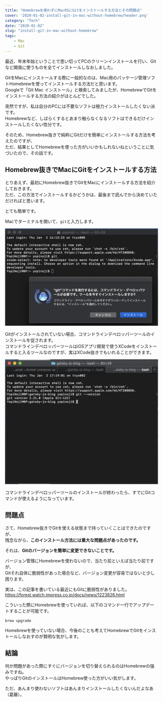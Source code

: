 ```yaml
---
title: "Homebrewを使わずにMacOSにGitをインストールする方法とその問題点"
cover: '2020-01-02-install-git-in-mac-without-homebrew/header.png'
category: "Tech"
date: "2020-01-02"
slug: "install-git-in-mac-without-homebrew"
tags:
    - Mac
    - Git
---
```


最近、年末年始ということで思い切ってPCのクリーンインストールを行い、Gitなど開発に使うものを全てインストールしなおしました。

GitをMacにインストールする際に一般的なのは、Mac用のパッケージ管理ソフトHomebrewを使ってインストールする方法だと思います。  
Googleで「Git Mac インストール」と検索してみましたが、HomebrewでGitをインストールする方法の紹介がほとんどでした。

突然ですが、私は自分のPCには不要なソフトは極力インストールしたくない派です。  
Homebrewなど、しばらくするとあまり触らなくなるソフトはできるだけインストールしたくない性分です。

そのため、Homebrew抜きで純粋にGitだけを簡単にインストールする方法を考えたのですが、  
ただ、結果としてHomebrewを使った方がいいかもしれないねということに気づいたので、その話です。

## Homebrew抜きでMacにGitをインストールする方法

とりあえず、最初にHomebrew抜きでGitをMacにインストールする方法を紹介しておきます。  
ただ、この方法でインストールするかどうかは、最後まで読んでから決めていただければと思います。

とても簡単です。

Macでターミナルを開いて、`git`と入力します。

![install-git-in-mac-without-homebrew-01](./install-git-in-mac-without-homebrew-01.png)

Gitがインストールされていない場合、コマンドラインデベロッパーツールのインストールを促されます。  
コマンドラインデベロッパーツールはiOSアプリ開発で使うXCodeをインストールすると入るツールなのですが、実はXCode抜きでもいれることができます。

![install-git-in-mac-without-homebrew-02](./install-git-in-mac-without-homebrew-02.png)

コマンドラインデベロッパーツールのインストールが終わったら、すでにGitコマンドが使えるようになっています。

## 問題点

さて、Homebrew抜きでGitを使える状態まで持っていくことはできたのですが、  
残念ながら、**このインストール方法には重大な問題点があったのです。**

それは、**Gitのバージョンを簡単に変更できないことです。**

バージョン管理にHomebrewを使わないので、当たり前といえば当たり前ですが、  
Gitそれ自体に脆弱性があった場合など、バージョン変更が容易ではないと少し困ります。

実は、この記事を書いている最近にもGitに脆弱性がありました。  
https://forest.watch.impress.co.jp/docs/news/1223826.html

こういった際にHomebrewを使っていれば、以下のコマンド一行でアップデートすることが可能です。

```
brew upgrade
```

Homebrewを使っていない場合、今後のことも考えてHomebrewでGitをインストールしなおすのが賢明な気がします。

## 結論

何か問題があった際にすぐにバージョンを切り替えられるのはHomebrewの強みですね。  
やっぱりGitのインストールはHomebrew使った方がいい気がします。

ただ、あんまり使わないソフトはあんまりインストールしたくないんだよなあ（葛藤）。


    